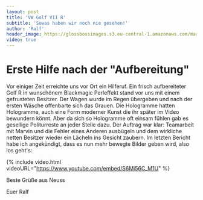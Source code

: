 ```yaml
---
layout: post
title: 'VW Golf VII R'
subtitle: 'Sowas haben wir noch nie gesehen!'
author: 'Ralf'
header_image: https://glossbossimages.s3.eu-central-1.amazonaws.com/marvin/sonstige/golfviir.jpg
video: true
---
```


# Erste Hilfe nach der "Aufbereitung"

Vor einiger Zeit erreichte uns vor Ort ein Hilferuf. Ein frisch aufbereiteter Golf R in wunschönem Blackmagic Perleffekt stand vor uns mit einem gefrusteten Besitzer. Der Wagen wurde im Regen übergeben und nach der ersten Wäsche offenbarte sich das Grauen. Die Hologramme hatten Hologramme, auch eine Form moderner Kunst die ihr später im Video bewundern könnt. Aber da sich so Hologramme oft einsam fühlen gab es gesellige Politurreste an jeder Stelle dazu.  Der Auftrag war klar: Teamarbeit mit Marvin und die Fehler eines Anderen ausbügeln und dem wirkliche netten Besitzer wieder ein Lächeln ins Gesicht zaubern. Im letzten Bericht habe ich angekündigt, dass es nun mehr bewegte Bilder geben wird, also los geht's:

{% include video.html videoURL="https://www.youtube.com/embed/S6Mi56C_M1U" %}

Beste Grüße aus Neuss

Euer Ralf